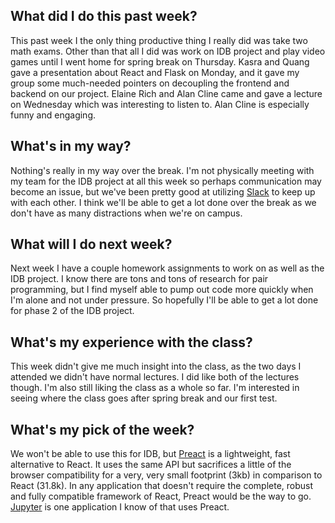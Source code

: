 ## What did I do this past week?
This past week I the only thing productive thing I really did was take two math exams. Other than that all I did was work on IDB project and play video games until I went home for spring break on Thursday. Kasra and Quang gave a presentation about React and Flask on Monday, and it gave my group some much-needed pointers on decoupling the frontend and backend on our project. Elaine Rich and Alan Cline came and gave a lecture on Wednesday which was interesting to listen to. Alan Cline is especially funny and engaging.

## What's in my way?
Nothing's really in my way over the break. I'm not physically meeting with my team for the IDB project at all this week so perhaps communication may become an issue, but we've been pretty good at utilizing [Slack](https://slack.com/) to keep up with each other. I think we'll be able to get a lot done over the break as we don't have as many distractions when we're on campus.

## What will I do next week?
Next week I have a couple homework assignments to work on as well as the IDB project. I know there are tons and tons of research for pair programming, but I find myself able to pump out code more quickly when I'm alone and not under pressure. So hopefully I'll be able to get a lot done for phase 2 of the IDB project.

## What's my experience with the class?
This week didn't give me much insight into the class, as the two days I attended we didn't have normal lectures. I did like both of the lectures though. I'm also still liking the class as a whole so far. I'm interested in seeing where the class goes after spring break and our first test.

## What's my pick of the week?
We won't be able to use this for IDB, but [Preact](https://preactjs.com/) is a lightweight, fast alternative to React. It uses the same API but sacrifices a little of the browser compatibility for a very, very small footprint (3kb) in comparison to React (31.8k). In any application that doesn't require the complete, robust and fully compatible framework of React, Preact would be the way to go. [Jupyter](http://jupyter.org/) is one application I know of that uses Preact.